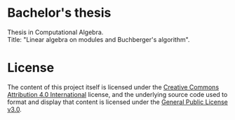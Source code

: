 # Bachelor's thesis
Thesis in Computational Algebra. <br>
Title: "Linear algebra on modules and Buchberger's algorithm".

# License
The content of this project itself is licensed under the [Creative Commons Attribution 4.0 International](https://creativecommons.org/licenses/by/4.0/) license, and the underlying source code used to format and display that content is licensed under the [General Public License v3.0](https://github.com/letizia-dachille/bachelor-thesis/blob/main/LICENSE).
